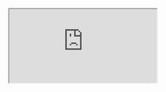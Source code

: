 <iframe src="https://github.com/antoninhrlt/raslib/blob/main/lib/raslib/github/README.md"></iframe>
